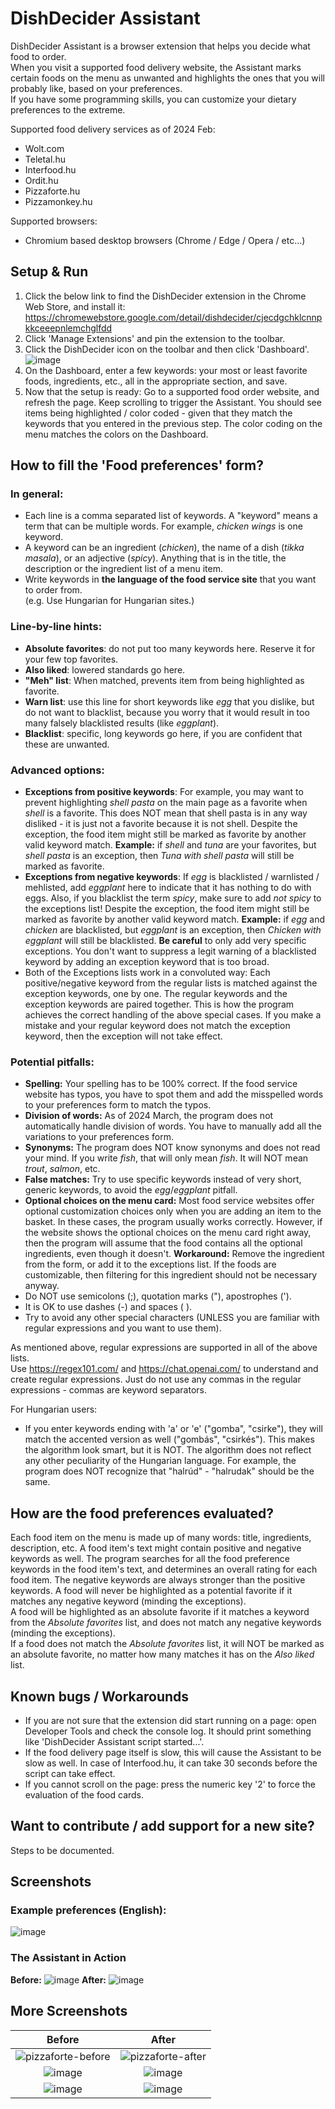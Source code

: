 # DishDecider Assistant

DishDecider Assistant is a browser extension that helps you decide what food to order.  
When you visit a supported food delivery website, the Assistant marks certain foods on the menu as unwanted and highlights the ones that you will probably like, based on your preferences.  
If you have some programming skills, you can customize your dietary preferences to the extreme.

Supported food delivery services as of 2024 Feb:
  * Wolt.com
  * Teletal.hu
  * Interfood.hu
  * Ordit.hu
  * Pizzaforte.hu
  * Pizzamonkey.hu  

Supported browsers: 
  * Chromium based desktop browsers (Chrome / Edge / Opera / etc...)

## Setup & Run
1. Click the below link to find the DishDecider extension in the Chrome Web Store, and install it:   
https://chromewebstore.google.com/detail/dishdecider/cjecdgchklcnnpkkceeepnlemchglfdd
2. Click 'Manage Extensions' and pin the extension to the toolbar.
3. Click the DishDecider icon on the toolbar and then click 'Dashboard'.  
![image](https://github.com/AndreaDusza/dishdecider-assistant/assets/5956233/af9c8ba4-91b8-42f5-b663-58435127b8a7)
4. On the Dashboard, enter a few keywords: your most or least favorite foods, ingredients, etc., all in the appropriate section, and save.
5. Now that the setup is ready: Go to a supported food order website, and refresh the page. Keep scrolling to trigger the Assistant. You should see items being highlighted / color coded - given that they match the  keywords that you entered in the previous step. The color coding on the menu matches the colors on the Dashboard.

##  How to fill the 'Food preferences' form?
### In general:
 * Each line is a comma separated list of keywords. A "keyword" means a term that can be multiple words. For example, _chicken wings_ is one keyword.
 * A keyword can be an ingredient (_chicken_), the name of a dish (_tikka masala_), or an adjective (_spicy_). Anything that is in the title, the description or the ingredient list of a menu item.
 * Write keywords in __the language of the food service site__ that you want to order from.   
   (e.g. Use Hungarian for Hungarian sites.)
 
### Line-by-line hints:
 * __Absolute favorites__: do not put too many keywords here. Reserve it for your few top favorites. 
 * __Also liked__: lowered standards go here. 
 * __"Meh" list__: When matched, prevents item from being highlighted as favorite. 
 * __Warn list__: use this line for short keywords like _egg_ that you dislike, but do not want to blacklist, because you worry that it would result in too many falsely blacklisted results (like _eggplant_).
 * __Blacklist__: specific, long keywords go here, if you are confident that these are unwanted.

### Advanced options:
 * __Exceptions from positive keywords__: For example, you may want to prevent highlighting _shell pasta_ on the main page as a favorite when _shell_ is a favorite. This does NOT mean that shell pasta is in any way disliked - it is just not a favorite because it is not shell. Despite the exception, the food item might still be marked as favorite by another valid keyword match. __Example:__ if _shell_ and _tuna_ are your favorites, but _shell pasta_ is an exception, then _Tuna with shell pasta_ will still be marked as favorite.
 * __Exceptions from negative keywords__: If _egg_ is blacklisted  / warnlisted / mehlisted, add _eggplant_ here to indicate that it has nothing to do with eggs.
Also, if you blacklist the term _spicy_, make sure to add _not spicy_ to the exceptions list! Despite the exception, the food item might still be marked as favorite by another valid keyword match. __Example:__ if  _egg_ and _chicken_ are blacklisted, but _eggplant_ is an exception, then _Chicken with eggplant_ will still be blacklisted.
__Be careful__ to only add very specific exceptions. You don't want to suppress a legit warning of a blacklisted keyword by adding an exception keyword that is too broad.
 * Both of the Exceptions lists work in a convoluted way: 
   Each positive/negative keyword from the regular lists is matched against the exception keywords, one by one. The regular keywords and the exception keywords are paired together. This is how the program achieves the correct handling of the above special cases. If you make a mistake and your regular keyword does not match the exception keyword, then the exception will not take effect.

### Potential pitfalls:
 * __Spelling:__ Your spelling has to be 100% correct. If the food service website has typos, you have to spot them and add the misspelled words to your preferences form to match the typos.
 * __Division of words:__ As of 2024 March, the program does not automatically handle division of words. You have to manually add all the variations to your preferences form.
 * __Synonyms:__ The program does NOT know synonyms and does not read your mind. If you write _fish_, that will only mean _fish_. It will NOT mean _trout_, _salmon_, etc.
 * __False matches:__ Try to use specific keywords instead of very short, generic keywords, to avoid the _egg_/_eggplant_ pitfall.  
 * __Optional choices on the menu card:__ Most food service websites offer optional customization choices only when you are adding an item to the basket. In these cases, the program usually works correctly. However, if the website shows the optional choices on the menu card right away, then the program will assume that the food contains all the optional ingredients, even though it doesn't. __Workaround:__ Remove the ingredient from the form, or add it to the exceptions list. If the foods are customizable, then filtering for this ingredient should not be necessary anyway.
 * Do NOT use semicolons (;), quotation marks ("), apostrophes (').
 * It is OK to use dashes (-) and spaces ( ).
 * Try to avoid any other special characters (UNLESS you are familiar with regular expressions and you want to use them).

As mentioned above, regular expressions are supported in all of the above lists.  
Use https://regex101.com/ and https://chat.openai.com/ to understand and create regular expressions. Just do not use any commas in the regular expressions - commas are keyword separators.

For Hungarian users:
 * If you enter keywords ending with 'a' or 'e' ("gomba", "csirke"), they will match the accented version as well ("gombás", "csirkés"). This makes the algorithm look smart, but it is NOT. The algorithm does not reflect any other peculiarity of the Hungarian language. For example, the program does NOT recognize that "halrúd" - "halrudak" should be the same.

## How are the food preferences evaluated?
Each food item on the menu is made up of many words: title, ingredients, description, etc. A food item's text might contain positive and negative keywords as well. The program searches for all the food preference keywords in the food item's text, and determines an overall rating for each food item.
The negative keywords are always stronger than the positive keywords. A food will never be highlighted as a potential favorite if it matches any negative keyword (minding the exceptions).  
A food will be highlighted as an absolute favorite if it matches a keyword from the _Absolute favorites_ list, and does not match any negative keywords (minding the exceptions).  
If a food does not match the _Absolute favorites_ list, it will NOT be marked as an absolute favorite, no matter how many matches it has on the _Also liked_ list.  

## Known bugs / Workarounds
 * If you are not sure that the extension did start running on a page: open Developer Tools and check the console log. It should print something like 'DishDecider Assistant script started...'.
 * If the food delivery page itself is slow, this will cause the Assistant to be slow as well. In case of Interfood.hu, it can take 30 seconds before the script can take effect.
 * If you cannot scroll on the page: press the numeric key '2' to force the evaluation of the food cards.

## Want to contribute / add support for a new site?
Steps to be documented.

## Screenshots

### Example preferences (English):
![image](https://github.com/AndreaDusza/dishdecider-assistant/assets/5956233/7086039a-2272-4225-86ba-5417ce666f9a)

### The Assistant in Action
__Before:__
![image](https://github.com/AndreaDusza/dishdecider-assistant/assets/5956233/00debb29-51ed-4b59-bb88-ecbdfed8c772)
__After:__
![image](https://github.com/AndreaDusza/dishdecider-assistant/assets/5956233/baf5d6df-add3-4b44-9767-06dadfb65b01)

## More Screenshots
| Before             |  After |
:-------------------------:|:-------------------------:
![pizzaforte-before](https://user-images.githubusercontent.com/5956233/235608023-ff4bd404-32d4-4b56-a6d6-89e4afabc767.PNG) | ![pizzaforte-after](https://user-images.githubusercontent.com/5956233/235608035-9d7e88dd-e450-4897-a08c-a159190b7e01.PNG)
![image](https://github.com/AndreaDusza/dishdecider-assistant/assets/5956233/4e549964-3656-4341-be0b-efb7d1f28547) | ![image](https://github.com/AndreaDusza/dishdecider-assistant/assets/5956233/22c95fa7-529d-42bc-9015-77f76eb08f93)
![image](https://github.com/AndreaDusza/dishdecider-assistant/assets/5956233/00debb29-51ed-4b59-bb88-ecbdfed8c772) | ![image](https://github.com/AndreaDusza/dishdecider-assistant/assets/5956233/baf5d6df-add3-4b44-9767-06dadfb65b01)
